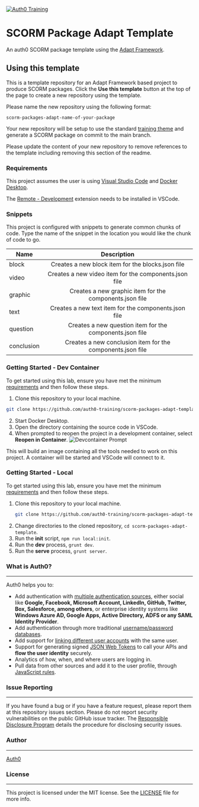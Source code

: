 [![Auth0 Training](https://user-images.githubusercontent.com/73120/125103885-a2bb5d80-e091-11eb-8084-383003f1e484.png "Auth0 Training")](https://training.auth0.com)

# SCORM Package Adapt Template

An auth0 SCORM package template using the [Adapt Framework](https://github.com/adaptlearning/adapt_framework).

## Using this template

This is a template repository for an Adapt Framework based project to produce SCORM packages. Click the **Use this template** button at the top of the page to create a new repository using the template.

Please name the new repository using the following format:

```
scorm-packages-adapt-name-of-your-package
```

Your new repository will be setup to use the standard [training theme](https://github.com/auth0-training/themes-adapt-auth0-training) and generate a SCORM package on commit to the main branch.

Please update the content of your new repository to remove references to the template including removing this section of the readme.

### Requirements

This project assumes the user is using [Visual Studio Code](https://code.visualstudio.com/download) and [Docker Desktop](https://www.docker.com/products/docker-desktop).

The [Remote - Development](https://marketplace.visualstudio.com/items?itemName=ms-vscode-remote.vscode-remote-extensionpack) extension needs to be installed in VSCode.

### Snippets

This project is configured with snippets to generate common chunks of code. Type the name of the snippet in the location you would like the chunk of code to go.

| Name       |                        Description                         |
| ---------- | :--------------------------------------------------------: |
| block      |     Creates a new block item for the blocks.json file      |
| video      |   Creates a new video item for the components.json file    |
| graphic    |  Creates a new graphic item for the components.json file   |
| text       |    Creates a new text item for the components.json file    |
| question   |  Creates a new question item for the components.json file  |
| conclusion | Creates a new conclusion item for the components.json file |

### Getting Started - Dev Container

To get started using this lab, ensure you have met the minimum [requirements](#requirements) and then follow these steps.

1. Clone this repository to your local machine.

```bash
git clone https://github.com/auth0-training/scorm-packages-adapt-template.git
```

2. Start Docker Desktop.
3. Open the directory containing the source code in VSCode.
4. When prompted to reopen the project in a development container, select **Reopen in Container**.
   ![Devcontainer Prompt](https://cdn.auth0.com/website/a0fun/v2/devcontainer-prompt.gif?raw=true)

This will build an image containing all the tools needed to work on this project. A container will be started and VSCode will connect to it.

### Getting Started - Local

To get started using this lab, ensure you have met the minimum [requirements](#requirements) and then follow these steps.

1. Clone this repository to your local machine.
   ```bash
   git clone https://github.com/auth0-training/scorm-packages-adapt-template.git
   ```
1. Change directories to the cloned repository, `cd scorm-packages-adapt-template`.
1. Run the **init** script, `npm run local:init`.
1. Run the **dev** process, `grunt dev`.
1. Run the **serve** process, `grunt server`.

### What is Auth0?

---

Auth0 helps you to:

- Add authentication with [multiple authentication sources](https://auth0.com/docs/identityproviders), either social like **Google, Facebook, Microsoft Account, LinkedIn, GitHub, Twitter, Box, Salesforce, among others**, or enterprise identity systems like **Windows Azure AD, Google Apps, Active Directory, ADFS or any SAML Identity Provider**.
- Add authentication through more traditional [username/password databases](https://auth0.com/docs/connections/database/custom-db).
- Add support for [linking different user accounts](https://auth0.com/docs/link-accounts) with the same user.
- Support for generating signed [JSON Web Tokens](https://auth0.com/docs/jwt) to call your APIs and **flow the user identity** securely.
- Analytics of how, when, and where users are logging in.
- Pull data from other sources and add it to the user profile, through [JavaScript rules](https://auth0.com/docs/rules/current).

### Issue Reporting

---

If you have found a bug or if you have a feature request, please report them at this repository issues section. Please do not report security vulnerabilities on the public GitHub issue tracker. The [Responsible Disclosure Program](https://auth0.com/whitehat) details the procedure for disclosing security issues.

### Author

---

[Auth0](https://auth0.com)

### License

---

This project is licensed under the MIT license. See the [LICENSE](LICENSE) file for more info.
